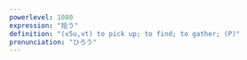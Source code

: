 ```yaml
---
powerlevel: 1080
expression: "拾う"
definition: "(v5u,vt) to pick up; to find; to gather; (P)"
pronunciation: "ひろう"
---
```

